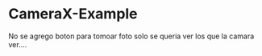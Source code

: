 # CameraX-Example

No se agrego boton para tomoar foto solo se queria ver los que la camara ver....
